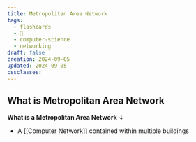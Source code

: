 ```yaml
---
title: Metropolitan Area Network
tags:
  - flashcards
  - 🌱
  - computer-science
  - networking
draft: false
creation: 2024-09-05
updated: 2024-09-05
cssclasses: 
---
```

## What is Metropolitan Area Network

**What is a Metropolitan Area Network**
↓
- A [[Computer Network]] contained within multiple buildings
<!--SR:!2024-12-13,4,270-->